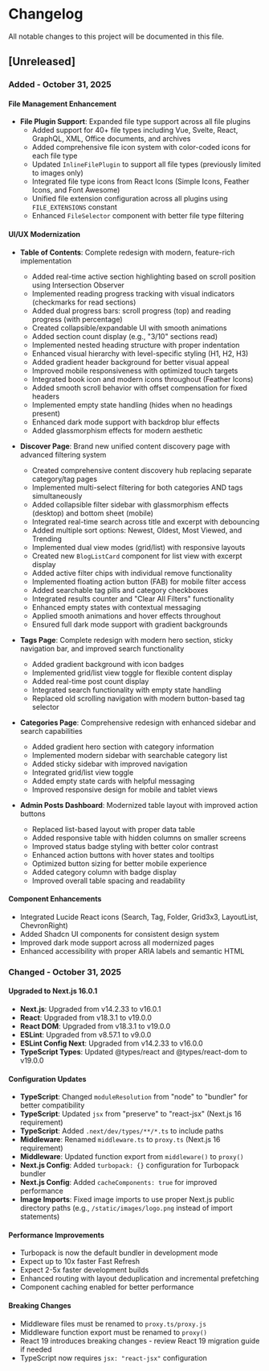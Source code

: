 # Changelog

All notable changes to this project will be documented in this file.

## [Unreleased]

### Added - October 31, 2025

#### File Management Enhancement

- **File Plugin Support**: Expanded file type support across all file plugins
  - Added support for 40+ file types including Vue, Svelte, React, GraphQL, XML, Office documents, and archives
  - Added comprehensive file icon system with color-coded icons for each file type
  - Updated `InlineFilePlugin` to support all file types (previously limited to images only)
  - Integrated file type icons from React Icons (Simple Icons, Feather Icons, and Font Awesome)
  - Unified file extension configuration across all plugins using `FILE_EXTENSIONS` constant
  - Enhanced `FileSelector` component with better file type filtering

#### UI/UX Modernization

- **Table of Contents**: Complete redesign with modern, feature-rich implementation
  - Added real-time active section highlighting based on scroll position using Intersection Observer
  - Implemented reading progress tracking with visual indicators (checkmarks for read sections)
  - Added dual progress bars: scroll progress (top) and reading progress (with percentage)
  - Created collapsible/expandable UI with smooth animations
  - Added section count display (e.g., "3/10" sections read)
  - Implemented nested heading structure with proper indentation
  - Enhanced visual hierarchy with level-specific styling (H1, H2, H3)
  - Added gradient header background for better visual appeal
  - Improved mobile responsiveness with optimized touch targets
  - Integrated book icon and modern icons throughout (Feather Icons)
  - Added smooth scroll behavior with offset compensation for fixed headers
  - Implemented empty state handling (hides when no headings present)
  - Enhanced dark mode support with backdrop blur effects
  - Added glassmorphism effects for modern aesthetic

- **Discover Page**: Brand new unified content discovery page with advanced filtering system
  - Created comprehensive content discovery hub replacing separate category/tag pages
  - Implemented multi-select filtering for both categories AND tags simultaneously
  - Added collapsible filter sidebar with glassmorphism effects (desktop) and bottom sheet (mobile)
  - Integrated real-time search across title and excerpt with debouncing
  - Added multiple sort options: Newest, Oldest, Most Viewed, and Trending
  - Implemented dual view modes (grid/list) with responsive layouts
  - Created new `BlogListCard` component for list view with excerpt display
  - Added active filter chips with individual remove functionality
  - Implemented floating action button (FAB) for mobile filter access
  - Added searchable tag pills and category checkboxes
  - Integrated results counter and "Clear All Filters" functionality
  - Enhanced empty states with contextual messaging
  - Applied smooth animations and hover effects throughout
  - Ensured full dark mode support with gradient backgrounds
  
- **Tags Page**: Complete redesign with modern hero section, sticky navigation bar, and improved search functionality
  - Added gradient background with icon badges
  - Implemented grid/list view toggle for flexible content display
  - Added real-time post count display
  - Integrated search functionality with empty state handling
  - Replaced old scrolling navigation with modern button-based tag selector
  
- **Categories Page**: Comprehensive redesign with enhanced sidebar and search capabilities
  - Added gradient hero section with category information
  - Implemented modern sidebar with searchable category list
  - Added sticky sidebar with improved navigation
  - Integrated grid/list view toggle
  - Added empty state cards with helpful messaging
  - Improved responsive design for mobile and tablet views
  
- **Admin Posts Dashboard**: Modernized table layout with improved action buttons
  - Replaced list-based layout with proper data table
  - Added responsive table with hidden columns on smaller screens
  - Improved status badge styling with better color contrast
  - Enhanced action buttons with hover states and tooltips
  - Optimized button sizing for better mobile experience
  - Added category column with badge display
  - Improved overall table spacing and readability

#### Component Enhancements

- Integrated Lucide React icons (Search, Tag, Folder, Grid3x3, LayoutList, ChevronRight)
- Added Shadcn UI components for consistent design system
- Improved dark mode support across all modernized pages
- Enhanced accessibility with proper ARIA labels and semantic HTML

### Changed - October 31, 2025

#### Upgraded to Next.js 16.0.1

- **Next.js**: Upgraded from v14.2.33 to v16.0.1
- **React**: Upgraded from v18.3.1 to v19.0.0
- **React DOM**: Upgraded from v18.3.1 to v19.0.0
- **ESLint**: Upgraded from v8.57.1 to v9.0.0
- **ESLint Config Next**: Upgraded from v14.2.33 to v16.0.0
- **TypeScript Types**: Updated @types/react and @types/react-dom to v19.0.0

#### Configuration Updates

- **TypeScript**: Changed `moduleResolution` from "node" to "bundler" for better compatibility
- **TypeScript**: Updated `jsx` from "preserve" to "react-jsx" (Next.js 16 requirement)
- **TypeScript**: Added `.next/dev/types/**/*.ts` to include paths
- **Middleware**: Renamed `middleware.ts` to `proxy.ts` (Next.js 16 requirement)
- **Middleware**: Updated function export from `middleware()` to `proxy()`
- **Next.js Config**: Added `turbopack: {}` configuration for Turbopack bundler
- **Next.js Config**: Added `cacheComponents: true` for improved performance
- **Image Imports**: Fixed image imports to use proper Next.js public directory paths (e.g., `/static/images/logo.png` instead of import statements)

#### Performance Improvements

- Turbopack is now the default bundler in development mode
- Expect up to 10x faster Fast Refresh
- Expect 2-5x faster development builds
- Enhanced routing with layout deduplication and incremental prefetching
- Component caching enabled for better performance

#### Breaking Changes

- Middleware files must be renamed to `proxy.ts/proxy.js`
- Middleware function export must be renamed to `proxy()`
- React 19 introduces breaking changes - review React 19 migration guide if needed
- TypeScript now requires `jsx: "react-jsx"` configuration

